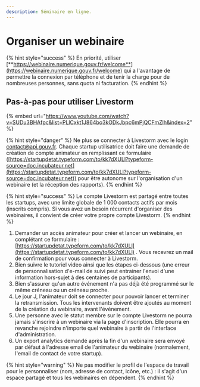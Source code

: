 ```yaml
---
description: Séminaire en ligne.
---
```


# Organiser un webinaire

{% hint style="success" %}
En priorité, utiliser [**https://webinaire.numerique.gouv.fr/welcome**](https://webinaire.numerique.gouv.fr/welcome) qui a l'avantage de permettre la connexion par téléphone et de tenir la charge pour de nombreuses personnes, sans quota ni facturation.
{% endhint %}

## **Pas-à-pas pour utiliser Livestorm**

{% embed url="https://www.youtube.com/watch?v=SUDu3BHAfpc&list=PLlCxkt1J864bo3kODkJbpc6mPjQCFmZlh&index=2" %}

{% hint style="danger" %}
Ne plus se connecter à Livestorm avec le login contact@api.gouv.fr. Chaque startup utilisatrice doit faire une demande de création de compte animateur en remplissant ce formulaire ([https://startupdetat.typeform.com/to/kk7dXULl?typeform-source=doc.incubateur.net](https://startupdetat.typeform.com/to/kk7dXULl?typeform-source=doc.incubateur.net)) pour être autonome sur l'organisation d'un webinaire (et la réception des rapports).
{% endhint %}

{% hint style="success" %}
Le compte Livestorm est partagé entre toutes les startups, avec une limite globale de 1 000 contacts actifs par mois (inscrits compris). Si vous avez un besoin récurrent d'organiser des webinaires, il convient de créer votre propre compte Livestorm.
{% endhint %}

1. Demander un accès animateur pour créer et lancer un webinaire, en complétant ce formulaire : [https://startupdetat.typeform.com/to/kk7dXULl](https://startupdetat.typeform.com/to/kk7dXULl) . Vous recevrez un mail de confirmation pour vous connecter à Livestorm.&#x20;
2. Bien suivre le tutoriel video ainsi que les étapes ci-dessous (une erreur de personnalisation d'e-mail de suivi peut entrainer l'envoi d'une information hors-sujet à des centaines de participants).&#x20;
3. Bien s'assurer qu'un autre événement n'a pas déjà été programmé sur le même créneau ou un créneau proche.&#x20;
4. Le jour J, l'animateur doit se connecter pour pouvoir lancer et terminer la retransmission. Tous les intervenants doivent être ajoutés au moment de la création du webinaire, avant l'événement.
5. Une personne avec le statut membre sur le compte Livestorm ne pourra jamais s'inscrire à un webinaire via la page d'inscription. Elle pourra en revanche rejoindre n'importe quel webinaire à partir de l'interface d'administration.
6. Un export analytics demandé après la fin d'un webinaire sera envoyé par défaut à l'adresse email de l'animateur du webinaire (normalement, l'email de contact de votre startup).&#x20;

{% hint style="warning" %}
Ne pas modifier le profil de l'espace de travail pour le personnaliser (nom, adresse de contact, icône, etc.) : il s'agit d'un espace partagé et tous les webinaires en dépendent.&#x20;
{% endhint %}
